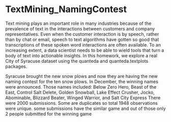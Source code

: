# TextMining_NamingContest

Text mining plays an important role in many industries because of the prevalence of text in the interactions between customers and company representatives. Even when the customer interaction is by speech, rather than by chat or email, speech to text algorithms have gotten so good that transcriptions of these spoken word interactions are often available. To an increasing extent, a data scientist needs to be able to wield tools that turn a body of text into actionable insights. In this homework, we explore a real City of Syracuse dataset using the quanteda and quanteda.textplots packages.

Syracuse brought the new snow plows and now they are having the new naming contest for the ten snow plows.
In December, the winning names were announced.
Those names included: Below Zero Hero, Beast of the East, Control Salt Delete, Golden Snowball, Lake Effect Crusher, Jocko, Abominable, Blizzard Beater, Winged Warrior, and Salt City Express
There were 2000 submissions. Some are duplicates so total 1948 observations were unique.
some submissions have the similar game and out of those only 2 people submitted for the winning game
